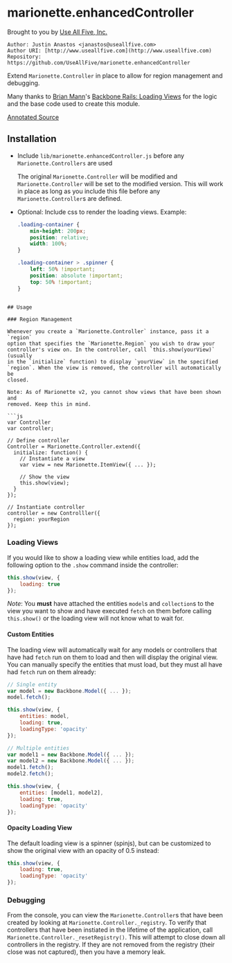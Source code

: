 # marionette.enhancedController

Brought to you by [Use All Five, Inc.](http://www.useallfive.com)

```
Author: Justin Anastos <janastos@useallfive.com>
Author URI: [http://www.useallfive.com](http://www.useallfive.com)
Repository: https://github.com/UseAllFive/marionette.enhancedController
```

Extend `Marionette.Controller` in place to allow for region management and
debugging.

Many thanks to [Brian Mann](https://github.com/brian-mann)'s [Backbone Rails: Loading
Views](http://www.backbonerails.com/screencasts/loading-views) for the logic
and the base code used to create this module.

[Annotated Source](http://useallfive.github.io/marionette.enhancedController/marionette.enhancedController.html)

## Installation

- Include `lib/marionette.enhancedController.js` before any
  `Marionette.Controllers` are used

  The original `Marionette.Controller` will be modified and
  `Marionette.Controller` will be set to the modified version. This will
  work in place as long as you include this file before any
  `Marionette.Controller`s are defined.

- Optional: Include css to render the
loading views. Example:

  ```css
  .loading-container {
      min-height: 200px;
      position: relative;
      width: 100%;
  }

  .loading-container > .spinner {
      left: 50% !important;
      position: absolute !important;
      top: 50% !important;
  }
```

## Usage

### Region Management

Whenever you create a `Marionette.Controller` instance, pass it a `region`
option that specifies the `Marionette.Region` you wish to draw your
controller's view on. In the controller, call `this.show(yourView)` (usually
in the `initialize` function) to display `yourView` in the specified
`region`. When the view is removed, the controller will automatically be
closed.

Note: As of Marionette v2, you cannot show views that have been shown and
removed. Keep this in mind.

```js
var Controller
var controller;

// Define controller
Controller = Marionette.Controller.extend({
  initialize: function() {
    // Instantiate a view
    var view = new Marionette.ItemView({ ... });

    // Show the view
    this.show(view);
  }
});

// Instantiate controller
controller = new Controlller({
  region: yourRegion
});
```

### Loading Views
If you would like to show a loading view while entities load, add the
following option to the `.show` command inside the controller:

```js
this.show(view, {
    loading: true
});
```

*Note*: You **must** have attached the entities `model`s and `collection`s
to the view you want to show and have executed `fetch` on them before
calling `this.show()` or the loading view will not know what to wait for.

#### Custom Entities

The loading view will automatically wait for any models or controllers that
have had `fetch` run on them to load and then will display the original
view. You can manually specify the entities that must load, but they must
all have had `fetch` run on them already:

```js
// Single entity
var model = new Backbone.Model({ ... });
model.fetch();

this.show(view, {
    entities: model,
    loading: true,
    loadingType: 'opacity'
});

// Multiple entities
var model1 = new Backbone.Model({ ... });
var model2 = new Backbone.Model({ ... });
model1.fetch();
model2.fetch();

this.show(view, {
    entities: [model1, model2],
    loading: true,
    loadingType: 'opacity'
});
```

#### Opacity Loading View
The default loading view is a spinner (spinjs), but can be customized to show
the original view with an opacity of 0.5 instead:

```js
this.show(view, {
    loading: true,
    loadingType: 'opacity'
});
```

### Debugging
From the console, you can view the `Marionette.Controller`s that have been
created by looking at `Marionette.Controller._registry`. To verify that
controllers that have been instiated in the lifetime of the application,
call `Marionette.Controller._resetRegistry()`. This will attempt to close
down all controllers in the registry. If they are not removed from the
registry (their close was not captured), then you have a memory leak.
